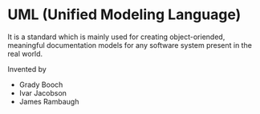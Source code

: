 # UML (Unified Modeling Language)
<p>
	<p>
		It is a standard which is mainly used for creating object-oriended, meaningful documentation models for any software system present in the real world.
	</p>
	<p>
		Invented by
		<ul>
			<li>Grady Booch</li>
			<li>Ivar Jacobson</li>
			<li>James Rambaugh</li>
		</ul>
	</p>
</p>